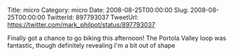 Title: micro
Category: micro
Date: 2008-08-25T00:00:00
Slug: 2008-08-25T00:00:00
TwitterId: 897793037
TweetUrl: https://twitter.com/mark_philpot/status/897793037

Finally got a chance to go biking this afternoon! The Portola Valley loop was fantastic, though definitely revealing I'm a bit out of shape